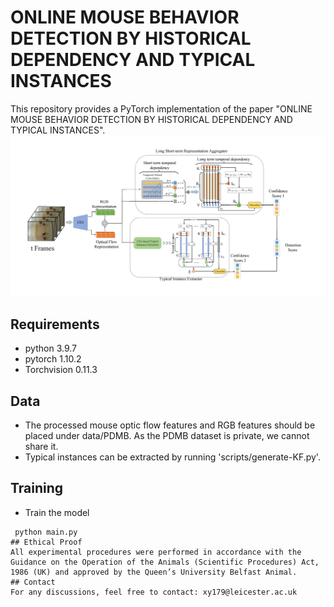 # ONLINE MOUSE BEHAVIOR DETECTION BY HISTORICAL DEPENDENCY AND TYPICAL INSTANCES
This repository provides a PyTorch implementation of the paper "ONLINE MOUSE BEHAVIOR DETECTION BY HISTORICAL DEPENDENCY AND TYPICAL INSTANCES".
![image](https://github.com/Seabook-Y/OMBD/blob/main/pipeline.png)
## Requirements
* python 3.9.7
* pytorch 1.10.2
* Torchvision 0.11.3
## Data
* The processed mouse optic flow features and RGB features should be placed under data/PDMB. As the PDMB dataset is private, we cannot share it.
* Typical instances can be extracted by running 'scripts/generate-KF.py'.
## Training
* Train the model
<pre><code> python main.py
## Ethical Proof
All experimental procedures were performed in accordance with the Guidance on the Operation of the Animals (Scientific Procedures) Act, 1986 (UK) and approved by the Queen’s University Belfast Animal.
## Contact
For any discussions, feel free to contact: xy179@leicester.ac.uk
